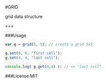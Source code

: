 #GRID

grid data structure

===

###Usage

```js
var g = grid(5, 5); // create a grid 5x5

g.set(0, 0, "first cell");
g.set(4, 4, "last cell");

console.log( g.get(4,4) ); // => "last cell"
```

###License
MIT
